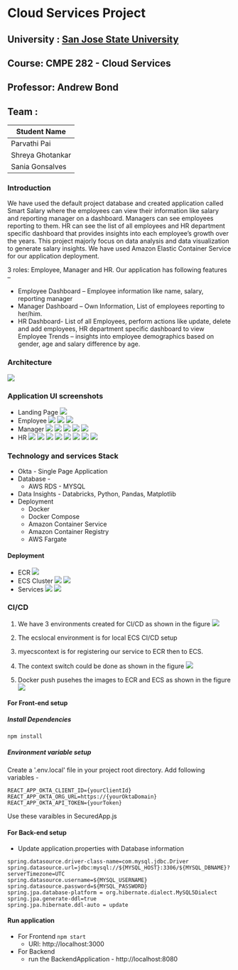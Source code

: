 # Cloud Services Project

## University : [San Jose State University](http://www.sjsu.edu/)
## Course: CMPE 282 - Cloud Services
## Professor: Andrew Bond

## Team :
Student Name      | 
-------------     |
Parvathi Pai      |
Shreya Ghotankar  |
Sania Gonsalves   |

### Introduction
We have used the default project database and created application called Smart Salary where the employees can view their information like salary and reporting manager on a dashboard. Managers can see employees reporting to them. HR can see the list of all employees and  HR department specific dashboard that provides insights into each employee’s growth over the years.
This project majorly focus on data analysis and data visualization to generate salary insights. We have used Amazon Elastic Container Service for our application deployment.

 3 roles: Employee, Manager and HR.
Our application has following features –
* Employee Dashboard – Employee information like name, salary, reporting manager
* Manager Dashboard – Own Information, List of employees reporting to her/him.
* HR Dashboard- List of all Employees, perform actions like update, delete and add employees, HR department specific dashboard to view Employee Trends – insights into employee demographics based on gender, age and salary difference by age.


### Architecture
![](Documentation/Architecture.png)
### Application UI screenshots
* Landing Page
![](Documentation/images/employee/1.png)
* Employee
![](Documentation/images/employee/2.png)
![](Documentation/images/employee/3.png)
![](Documentation/images/employee/4.png)
* Manager
![](Documentation/images/manager/1.png)
![](Documentation/images/manager/2.png)
![](Documentation/images/manager/3.png)
![](Documentation/images/manager/4.png)
![](Documentation/images/manager/5.png)
* HR
![](Documentation/images/HR/1.png)
![](Documentation/images/HR/2.png)
![](Documentation/images/HR/3.png)
![](Documentation/images/HR/4.png)
![](Documentation/images/HR/5.png)
![](Documentation/images/HR/6.png)
![](Documentation/images/HR/7.png)
![](Documentation/images/HR/8.png)

### Technology and services Stack
* Okta - Single Page Application
* Database -
    * AWS RDS - MYSQL
* Data Insights - Databricks, Python, Pandas, Matplotlib
* Deployment
    * Docker
    * Docker Compose
    * Amazon Container Service
    * Amazon Container Registry
    * AWS Fargate


#### Deployment
* ECR
![](Documentation/images/ECR/2.png)
* ECS Cluster
![](Documentation/images/ECS/1.png)
![](Documentation/images/ECS/2.png)
* Services
![](Documentation/images/ECS/3.png)
![](Documentation/images/ECS/5.png)


### CI/CD
 1. We have 3 environments created for CI/CD as shown in the figure
   ![](Documentation/Local/../images/Local/1.png)

 2. The ecslocal environment is for local ECS CI/CD setup
 3. myecscontext is for registering our service to ECR then to ECS.
 4. The context switch could be done as shown in the figure
     ![](Documentation/Local/../images/Local/3.png)
 5. Docker push pusehes the images to ECR and ECS as shown in the figure
     ![](Documentation/Local/../images/Local/2.png)
    
   


#### For Front-end setup
##### Install Dependencies
`npm install`

##### Environment variable setup
Create a '.env.local' file in your project root directory.
Add following variables -
```
REACT_APP_OKTA_CLIENT_ID={yourClientId}
REACT_APP_OKTA_ORG_URL=https://{yourOktaDomain}
REACT_APP_OKTA_API_TOKEN={yourToken}
```

Use these varaibles in SecuredApp.js

#### For Back-end setup
* Update application.properties with Database information
```
spring.datasource.driver-class-name=com.mysql.jdbc.Driver
spring.datasource.url=jdbc:mysql://${MYSQL_HOST}:3306/${MYSQL_DBNAME}?serverTimezone=UTC
spring.datasource.username=${MYSQL_USERNAME}
spring.datasource.password=${MYSQL_PASSWORD}
spring.jpa.database-platform = org.hibernate.dialect.MySQL5Dialect
spring.jpa.generate-ddl=true
spring.jpa.hibernate.ddl-auto = update
```
#### Run application
* For Frontend
    `npm start`
    * URI: http://localhost:3000
* For Backend
    * run the BackendApplication - http://localhost:8080

